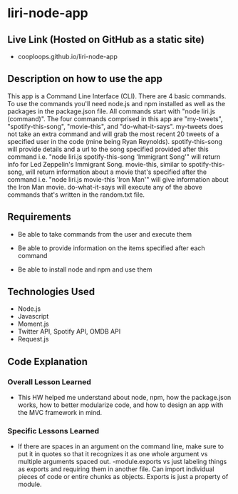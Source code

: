 # liri-node-app

## Live Link (Hosted on GitHub as a static site)
 - cooploops.github.io/liri-node-app

## Description on how to use the app

This app is a Command Line Interface (CLI). There are 4 basic commands. To use the commands you'll need node.js and npm installed as well as the packages in the package.json file. All commands start with "node liri.js (command)". The four commands comprised in this app are "my-tweets", "spotify-this-song", "movie-this", and "do-what-it-says". my-tweets does not take an extra command and will grab the most recent 20 tweets of a specified user in the code (mine being Ryan Reynolds). spotify-this-song will provide details and a url to the song specified provided after this command i.e. "node liri.js spotify-this-song 'Immigrant Song'" will return info for Led Zeppelin's Immigrant Song. movie-this, similar to spotify-this-song, will return information about a movie that's specified after the command i.e. "node liri.js movie-this 'Iron Man'" will give information about the Iron Man movie. do-what-it-says will execute any of the above commands that's written in the random.txt file.

## Requirements

- Be able to take commands from the user and execute them

- Be able to provide information on the items specified after each command

- Be able to install node and npm and use them

## Technologies Used
- Node.js
- Javascript
- Moment.js
- Twitter API, Spotify API, OMDB API
- Request.js


## Code Explanation
### Overall Lesson Learned
- This HW helped me understand about node, npm, how the package.json works, how to better modularize code, and how to design an app with the MVC framework in mind.

### Specific Lessons Learned
- If there are spaces in an argument on the command line, make sure to put it in quotes so that it recognizes it as one whole argument vs multiple arguments spaced out.
-module.exports vs just labeling things as exports and requiring them in another file. Can import individual pieces of code or entire chunks as objects. Exports is just a property of module. 